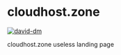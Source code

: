 # cloudhost.zone

[![david-dm](https://david-dm.org/tehKapa/cloudhost.svg)](https://david-dm.org/tehKapa/cloudhost)

cloudhost.zone useless landing page
